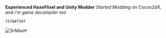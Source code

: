**Experienced HaxeFlixel and Unity Modder**
*Started Modding on Cocos2dX, and i'm game decompiler too*
```
7578#7597
```

![SrMasH](https://github-readme-stats.vercel.app/api?username=SrMasH&show_icons=true&theme=dark)
